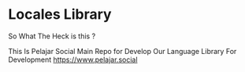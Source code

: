 # Locales Library

So What The Heck is this ? 

This Is Pelajar Social Main Repo for Develop Our Language Library For Development https://www.pelajar.social
